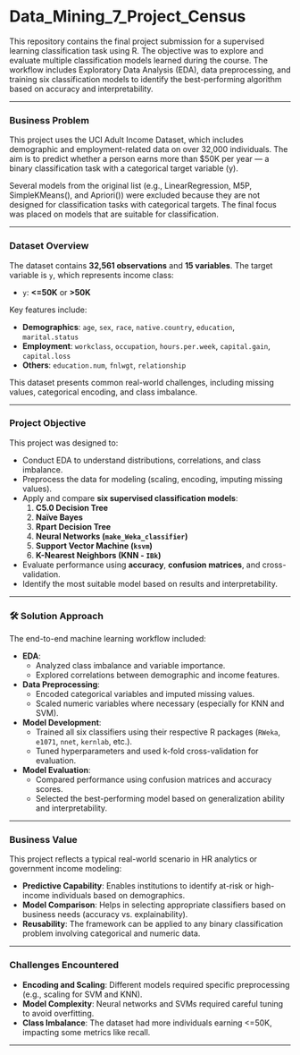 # Data_Mining_7_Project_Census

This repository contains the final project submission for a supervised learning classification task using R. The objective was to explore and evaluate multiple classification models learned during the course. The workflow includes Exploratory Data Analysis (EDA), data preprocessing, and training six classification models to identify the best-performing algorithm based on accuracy and interpretability.

---

### Business Problem

This project uses the UCI Adult Income Dataset, which includes demographic and employment-related data on over 32,000 individuals. The aim is to predict whether a person earns more than $50K per year — a binary classification task with a categorical target variable (y).

Several models from the original list (e.g., LinearRegression, M5P, SimpleKMeans(), and Apriori()) were excluded because they are not designed for classification tasks with categorical targets. The final focus was placed on models that are suitable for classification.

---

### Dataset Overview

The dataset contains **32,561 observations** and **15 variables**. The target variable is `y`, which represents income class:

- `y`: **<=50K** or **>50K**

Key features include:

- **Demographics**: `age`, `sex`, `race`, `native.country`, `education`, `marital.status`
- **Employment**: `workclass`, `occupation`, `hours.per.week`, `capital.gain`, `capital.loss`
- **Others**: `education.num`, `fnlwgt`, `relationship`

This dataset presents common real-world challenges, including missing values, categorical encoding, and class imbalance.

---

### Project Objective

This project was designed to:

- Conduct EDA to understand distributions, correlations, and class imbalance.
- Preprocess the data for modeling (scaling, encoding, imputing missing values).
- Apply and compare **six supervised classification models**:
  1. **C5.0 Decision Tree**
  2. **Naïve Bayes**
  3. **Rpart Decision Tree**
  4. **Neural Networks (`make_Weka_classifier`)**
  5. **Support Vector Machine (`ksvm`)**
  6. **K-Nearest Neighbors (KNN - `IBk`)**
- Evaluate performance using **accuracy**, **confusion matrices**, and cross-validation.
- Identify the most suitable model based on results and interpretability.

---

### 🛠️ Solution Approach

The end-to-end machine learning workflow included:

- **EDA**:
  - Analyzed class imbalance and variable importance.
  - Explored correlations between demographic and income features.
- **Data Preprocessing**:
  - Encoded categorical variables and imputed missing values.
  - Scaled numeric variables where necessary (especially for KNN and SVM).
- **Model Development**:
  - Trained all six classifiers using their respective R packages (`RWeka`, `e1071`, `nnet`, `kernlab`, etc.).
  - Tuned hyperparameters and used k-fold cross-validation for evaluation.
- **Model Evaluation**:
  - Compared performance using confusion matrices and accuracy scores.
  - Selected the best-performing model based on generalization ability and interpretability.

---

### Business Value

This project reflects a typical real-world scenario in HR analytics or government income modeling:

- **Predictive Capability**: Enables institutions to identify at-risk or high-income individuals based on demographics.
- **Model Comparison**: Helps in selecting appropriate classifiers based on business needs (accuracy vs. explainability).
- **Reusability**: The framework can be applied to any binary classification problem involving categorical and numeric data.

---

### Challenges Encountered

- **Encoding and Scaling**: Different models required specific preprocessing (e.g., scaling for SVM and KNN).
- **Model Complexity**: Neural networks and SVMs required careful tuning to avoid overfitting.
- **Class Imbalance**: The dataset had more individuals earning <=50K, impacting some metrics like recall.

---
